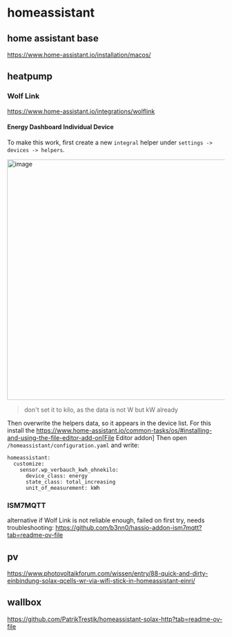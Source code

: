 # homeassistant

## home assistant base
https://www.home-assistant.io/installation/macos/

## heatpump
### Wolf Link
https://www.home-assistant.io/integrations/wolflink
#### Energy Dashboard Individual Device
To make this work, first create a new `integral` helper under `settings -> devices -> helpers`.

<img width="557" alt="image" src="https://github.com/user-attachments/assets/80334a2c-3cc6-45ee-9fa1-a6a9e8885a5c" />

> don't set it to kilo, as the data is not W but kW already

Then overwrite the helpers data, so it appears in the device list.
For this install the https://www.home-assistant.io/common-tasks/os/#installing-and-using-the-file-editor-add-on[File Editor addon]
Then open `/homeassistant/configuration.yaml` and write:

```
homeassistant:
  customize:
    sensor.wp_verbauch_kwh_ohnekilo:
      device_class: energy
      state_class: total_increasing
      unit_of_measurement: kWh
```

### ISM7MQTT
alternative if Wolf Link is not reliable enough, failed on first try, needs troubleshooting: https://github.com/b3nn0/hassio-addon-ism7mqtt?tab=readme-ov-file

## pv
https://www.photovoltaikforum.com/wissen/entry/88-quick-and-dirty-einbindung-solax-qcells-wr-via-wifi-stick-in-homeassistant-einri/

## wallbox
https://github.com/PatrikTrestik/homeassistant-solax-http?tab=readme-ov-file
